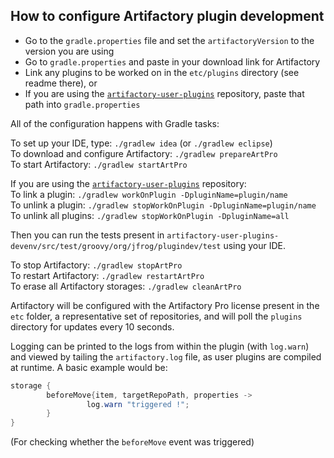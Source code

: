 How to configure Artifactory plugin development
-----------------------------------------------

- Go to the `gradle.properties` file and set the `artifactoryVersion` to the version you are using
- Go to `gradle.properties` and paste in your download link for Artifactory
- Link any plugins to be worked on in the `etc/plugins` directory (see readme there), or
- If you are using the [`artifactory-user-plugins`](https://github.com/JFrogDev/artifactory-user-plugins)
  repository, paste that path into `gradle.properties`

All of the configuration happens with Gradle tasks:

To set up your IDE, type: `./gradlew idea` (or `./gradlew eclipse`)  
To download and configure Artifactory: `./gradlew prepareArtPro`  
To start Artifactory: `./gradlew startArtPro`

If you are using the [`artifactory-user-plugins`](https://github.com/JFrogDev/artifactory-user-plugins) repository:  
To link a plugin: `./gradlew workOnPlugin -DpluginName=plugin/name`  
To unlink a plugin: `./gradlew stopWorkOnPlugin -DpluginName=plugin/name`  
To unlink all plugins: `./gradlew stopWorkOnPlugin -DpluginName=all`

Then you can run the tests present in
`artifactory-user-plugins-devenv/src/test/groovy/org/jfrog/plugindev/test` using
your IDE.

To stop Artifactory: `./gradlew stopArtPro`  
To restart Artifactory: `./gradlew restartArtPro`  
To erase all Artifactory storages: `./gradlew cleanArtPro`

Artifactory will be configured with the Artifactory Pro license present in the
`etc` folder, a representative set of repositories, and will poll the `plugins`
directory for updates every 10 seconds.

Logging can be printed to the logs from within the plugin (with `log.warn`) and
viewed by tailing the `artifactory.log` file, as user plugins are compiled at
runtime. A basic example would be:

```java
storage {
        beforeMove{item, targetRepoPath, properties ->
                 log.warn "triggered !";
        }
}
```

(For checking whether the `beforeMove` event was triggered)
